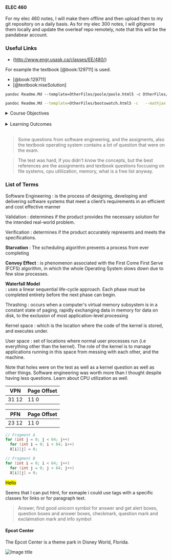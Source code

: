 #### ELEC 460

For my elec 460 notes, I will make them offline and then upload then to my git repository on a daily basis.
As for my elec 300 notes, I will gitignore them locally and update the overleaf repo remotely, note that this will be the pandabear account.

### Useful Links

* (http://www.engr.usask.ca/classes/EE/480/)

For example the textbook [@book:129711] is used.

* [@book:129711]
* [@textbook:niseSolution]

```latex
pandoc Readme.Md --template=OtherFiles/poole/poole.html5 -c OtherFiles/poole/poole.css  --mathjax --toc --highlight-style zenburn --csl=ieee.csl  --bibliography=textbooks.bib  -o Readme.html 
```

```bash
pandoc Readme.Md --template=OtherFiles/bootswatch.html5 -c   --mathjax --csl=ieee.csl  --bibliography=textbooks.bib  -o Readme.html
```

<details><summary>Course	Objectives</summary>
• To	apply	software	requirement	and	design	processes	in	the	implementation	of	software	
components	in	electrical	and	computer	engineering	systems	 <br>
• To	apply	engineering	system	software	concepts	to	portable	devices,	embedded	systems,	realtime
systems,	and	multi-processor	systems	<br>
</details>

<br>

<details><summary>Learning	Outcomes</summary>
• Able	to	understand	the	role	of	system	software,	security	and	privacy	issues,	and	their	synergy	
with	hardware	and	applications	in	engineering	systems	 <br>
• Able	to	use	and	extend	fundamental	system	software	concepts	in	embedded	and	real-time	
engineering	applications	 <br>
• Able	to	identify	potential	hazards	and	apply	system	software	principles	to	solve	unique	electrical	
and	computer	engineering	problems	in	various	domains	(e.g.,	mechatronics,	signal	processing)	  <br>
• Able	to	follow	proper	and	rigorous	system	software	development	process	in	general	and	unique	
engineering	systems	and	situations	<br>
</details>

<br>

<blockquote class ="info">Some questions from software engineering, and the assigments, also the textbook operating system contains a lot of question that were on the exam.</blockquote>

<blockquote class="warning">The test was hard, if you didn't know the concepts, but the best references are the assignments and textbook questions foccusing on file systems, cpu utiliization, memory, what is a free list anyway.</blockquote>


### List of Terms 
Software Engineering
: is the process of designing, developing and delivering software systems that meet a client’s requirements in an efficient and cost effective manner

Validation 
  :   determines if the product provides the necessary solution for the
intended real-world problem.

Verification 
  : determines if the product accurately represents and meets the specifications.

**Starvation**
  : The scheduling algorithm prevents a process from ever completing

**Convoy Effect** 
: is phenomenon associated with the First Come First Serve (FCFS) algorithm, in which the whole Operating System slows down due to few slow processes.

**Waterfall Model**  
: uses a linear sequential life-cycle approach. Each phase must be completed entirety before the next
phase can begin.

Thrashing 
: occurs when a computer's virtual memory subsystem is in a constant state of paging, rapidly exchanging data in memory for data on disk, to the exclusion of most application-level processing

Kernel space 
: which is the location where the code of the kernel is stored, and executes under.

User space
 : set of locations where normal user processes run (i.e everything other than the kernel). The role of the kernel is to manage applications running in this space from messing with each other, and the machine.
 

<aside>Note that holes were on the test as well as a kernel question as well as other things. Software engineering was worth more than I thought despite having less questions. Learn about CPU utilization as well.</aside>


| VPN | Page Offset |
| --- | --- |
| 31  12 |  11  0 |


| PFN| Page Offset |
| --- | --- |
| 23  12 |  11  0 |

```java
// Fragment A 
for (int j = 0; j < 64; j++) 
  for (int i = 0; i < 64; i++) 
  X[i][j] = 0; 
```

```java
// Fragment B
for (int i = 0; i < 64; j++) 
  for (int j = 0; j < 64; j++) 
  X[i][j] = 0; 
```

<mark>Hello</mark>

Seems that I can put html, for exmaple i could use tags with a specific classes for links or for paragraph text.

<blockquote class ="alert">
Answer, find good unicorn symbol for answer and get alert boxes, question boxes and answer boxes, checkmark, question mark and exclaimation mark and info symbol
</blockquote>


<aside>
  <h4>Epcot Center</h4>
  <p>The Epcot Center is a theme park in Disney World, Florida.</p>
</aside>

![Image title](https://boostnote.io/assets/img/logo.png)
